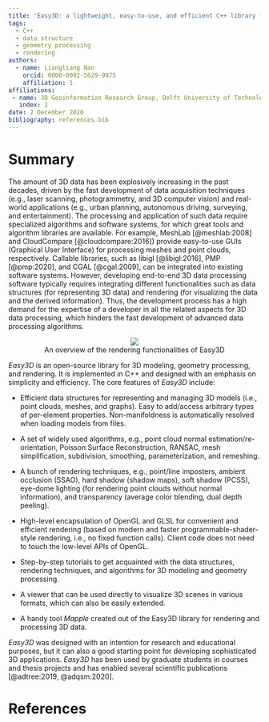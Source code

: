 ```yaml
---
title: 'Easy3D: a lightweight, easy-to-use, and efficient C++ library for processing and rendering 3D data'
tags:
  - C++
  - data structure
  - geometry processing
  - rendering
authors:
  - name: Liangliang Nan
    orcid: 0000-0002-5629-9975
    affiliation: 1
affiliations:
 - name: 3D Geoinformation Research Group, Delft University of Technology
   index: 1
date: 2 December 2020
bibliography: references.bib
---
```


# Summary

The amount of 3D data has been explosively increasing in the past decades, driven by the fast development of data acquisition techniques (e.g., laser scanning, photogrammetry, and 3D computer vision) and real-world applications (e.g., urban planning, autonomous driving, surveying, and entertainment). The processing and application of such data require specialized algorithms and software systems, for which great tools and algorithm libraries are available. For example, MeshLab [@meshlab:2008] and CloudCompare [@cloudcompare:2016]) provide easy-to-use GUIs (Graphical User Interface) for processing meshes and point clouds, respectively. Callable libraries, such as libigl [@libigl:2016], PMP [@pmp:2020], and CGAL [@cgal:2009], can be integrated into existing software systems. However, developing end-to-end 3D data processing software typically requires integrating different functionalities such as data structures (for representing 3D data) and rendering (for visualizing the data and the derived information). Thus, the development process has a high demand for the expertise of a developer in all the related aspects for 3D data processing, which hinders the fast development of advanced data processing algorithms.

<center><img src="./easy3d.jpg"></center>
<center>An overview of the rendering functionalities of Easy3D</center>


*Easy3D* is an open-source library for 3D modeling, geometry processing, and rendering. It is implemented in C++ and designed with an emphasis on simplicity and efficiency. The core features of *Easy3D* include:

- Efficient data structures for representing and managing 3D models (i.e., point clouds, meshes, and graphs). Easy to add/access arbitrary types of per-element properties. Non-manifoldness is automatically resolved when loading models from files.

- A set of widely used algorithms, e.g., point cloud normal estimation/re-orientation, Poisson Surface Reconstruction, RANSAC, mesh simplification, subdivision, smoothing, parameterization, and remeshing.

- A bunch of rendering techniques, e.g., point/line imposters, ambient occlusion (SSAO), hard shadow (shadow maps), soft shadow (PCSS), eye-dome lighting (for rendering point clouds without normal information), and transparency (average color blending, dual depth peeling).

- High-level encapsulation of OpenGL and GLSL for convenient and efficient rendering (based on modern and faster programmable-shader-style rendering, i.e., no fixed function calls). Client code does not need to touch the low-level APIs of OpenGL.

- Step-by-step tutorials to get acquainted with the data structures, rendering techniques, and algorithms for 3D modeling and geometry processing.

- A viewer that can be used directly to visualize 3D scenes in various formats, which can also be easily extended.

- A handy tool *Mapple* created out of the Easy3D library for rendering and processing 3D data.

*Easy3D* was designed with an intention for research and educational purposes, but it can also a good starting point for developing sophisticated 3D applications. *Easy3D* has been used by graduate students in courses and thesis projects and has enabled several scientific publications [@adtree:2019, @adqsm:2020].

# References
